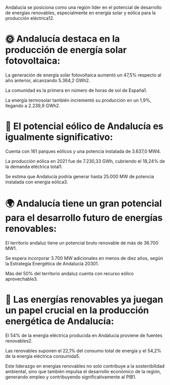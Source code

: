 Andalucía se posiciona como una región líder en el potencial de desarrollo de energías renovables, especialmente en energía solar y eólica para la producción eléctrica12.

# 🌞 Andalucía destaca en la producción de energía solar fotovoltaica: #

  La generación de energía solar fotovoltaica aumentó un 47,5% respecto al año anterior, alcanzando 5.364,2 GWh2.

  La comunidad es la primera en número de horas de sol de España1.

  La energía termosolar también incrementó su producción en un 1,9%, llegando a 2.239,9 GWh2.

# 💨 El potencial eólico de Andalucía es igualmente significativo: #

  Cuenta con 161 parques eólicos y una potencia instalada de 3.637,0 MW4.

  La producción eólica en 2021 fue de 7.230,33 GWh, cubriendo el 18,24% de la demanda eléctrica total1.

  Se estima que Andalucía podría generar hasta 25.000 MW de potencia instalada con energía eólica3.

# 🌍 Andalucía tiene un gran potencial para el desarrollo futuro de energías renovables: #

  El territorio andaluz tiene un potencial bruto renovable de más de 36.700 MW1.

  Se espera incorporar 3.700 MW adicionales en menos de diez años, según la Estrategia Energética de Andalucía 20301.

  Más del 50% del territorio andaluz cuenta con recurso eólico aprovechable3.

# 🔋 Las energías renovables ya juegan un papel crucial en la producción energética de Andalucía: #

  El 54% de la energía eléctrica producida en Andalucía proviene de fuentes renovables2.

  Las renovables suponen el 22,1% del consumo total de energía y el 54,2% de la energía eléctrica consumida5.

Este liderazgo en energías renovables no solo contribuye a la sostenibilidad ambiental, sino que también impulsa el desarrollo económico de la región, generando empleo y contribuyendo significativamente al PIB1.

